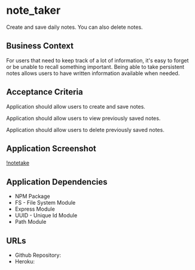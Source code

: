 # note_taker
Create and save daily notes. You can also delete notes.

## Business Context

For users that need to keep track of a lot of information, it's easy to forget or be unable to recall something important. Being able to take persistent notes allows users to have written information available when needed.

## Acceptance Criteria

Application should allow users to create and save notes.

Application should allow users to view previously saved notes.

Application should allow users to delete previously saved notes.

## Application Screenshot 
[!notetake](../image/notetaker.png)

## Application Dependencies
* NPM Package
* FS - File System Module
* Express Module
* UUID - Unique Id Module
* Path Module

## URLs
* Github Repository:
* Heroku:
